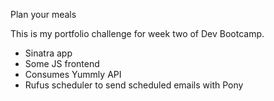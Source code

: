 Plan your meals

This is my portfolio challenge for week two of Dev Bootcamp.

- Sinatra app
- Some JS frontend
- Consumes Yummly API
- Rufus scheduler to send scheduled emails with Pony
